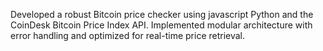 Developed a robust Bitcoin price checker using javascript Python and the CoinDesk Bitcoin Price Index API.
Implemented modular architecture with error handling and optimized for real-time price retrieval.
